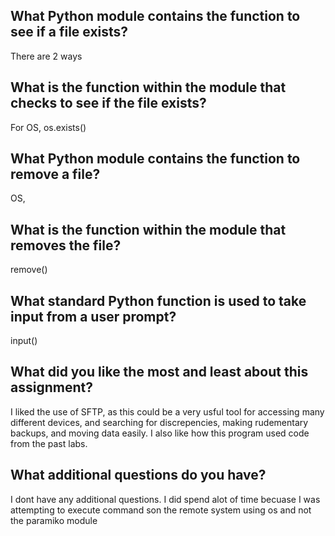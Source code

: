 ## What Python module **contains** the function to see if a file exists?
There are 2 ways
## What is the function **within the module** that checks to see if the file exists?
For OS, os.exists()
## What Python module **contains** the function to remove a file?
OS, 
## What is the function **within the module** that removes the file?
remove()
## What standard Python function is used to take **input** from a user prompt?
input()

## What did you like the most and least about this assignment?
I liked the use of SFTP, as this could be a very usful tool for accessing many different devices, and searching for discrepencies, making rudementary backups, and moving data easily. I also like how this program used code from the past labs.

## What additional questions do you have?
I dont have any additional questions. I did spend alot of time becuase I was attempting to execute command son the remote system using os and not the paramiko module 